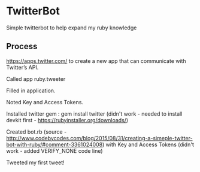 # TwitterBot
Simple twitterbot to help expand my ruby knowledge

## Process
https://apps.twitter.com/ to create a new app that can communicate with Twitter’s API.

Called app ruby.tweeter

Filled in application.

Noted Key and Access Tokens.

Installed twitter gem : gem install twitter (didn't work - needed to install devkit first - https://rubyinstaller.org/downloads/)

Created bot.rb (source - http://www.codebycodes.com/blog/2015/08/31/creating-a-simeple-twitter-bot-with-ruby/#comment-3361024008) with Key and Access Tokens (didn't work - added VERIFY_NONE code line)

Tweeted my first tweet!
